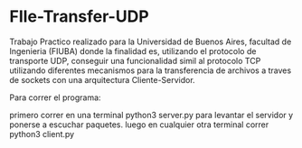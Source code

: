 # FIle-Transfer-UDP

Trabajo Practico realizado para la Universidad de Buenos Aires, facultad de Ingenieria (FIUBA) donde la finalidad es, utilizando el protocolo de transporte UDP, conseguir una funcionalidad simil al protocolo TCP utilizando diferentes mecanismos para la transferencia de archivos a traves de sockets con una arquitectura Cliente-Servidor.



Para correr el programa:

primero correr en una terminal python3 server.py para levantar el servidor y ponerse a escuchar paquetes.
luego en cualquier otra terminal correr python3 client.py 
